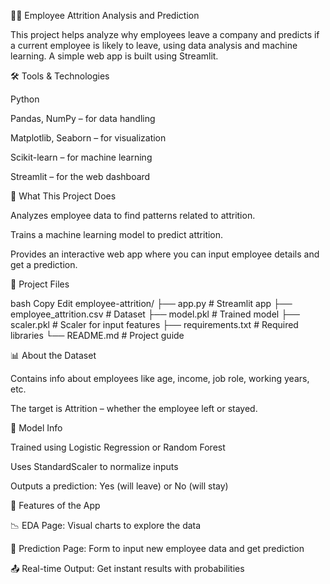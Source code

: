 👨‍💼 Employee Attrition Analysis and Prediction

This project helps analyze why employees leave a company and predicts if a current employee is likely to leave, using data analysis and machine learning. A simple web app is built using Streamlit.

🛠 Tools & Technologies

Python

Pandas, NumPy – for data handling

Matplotlib, Seaborn – for visualization

Scikit-learn – for machine learning

Streamlit – for the web dashboard

🔧 What This Project Does

Analyzes employee data to find patterns related to attrition.

Trains a machine learning model to predict attrition.

Provides an interactive web app where you can input employee details and get a prediction.

📁 Project Files

bash
Copy
Edit
employee-attrition/
├── app.py                # Streamlit app
├── employee_attrition.csv  # Dataset
├── model.pkl             # Trained model
├── scaler.pkl            # Scaler for input features
├── requirements.txt      # Required libraries
└── README.md             # Project guide

📊 About the Dataset

Contains info about employees like age, income, job role, working years, etc.

The target is Attrition – whether the employee left or stayed.

🧠 Model Info

Trained using Logistic Regression or Random Forest

Uses StandardScaler to normalize inputs

Outputs a prediction: Yes (will leave) or No (will stay)

📌 Features of the App

📉 EDA Page: Visual charts to explore the data

🧾 Prediction Page: Form to input new employee data and get prediction

📤 Real-time Output: Get instant results with probabilities

